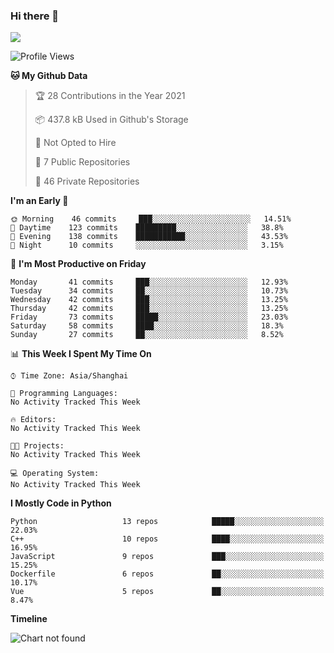 ### Hi there 👋

<!--
**worsecoder/worsecoder** is a ✨ _special_ ✨ repository because its `README.md` (this file) appears on your GitHub profile.

Here are some ideas to get you started:

- 🔭 I’m currently working on ...
- 🌱 I’m currently learning ...
- 👯 I’m looking to collaborate on ...
- 🤔 I’m looking for help with ...
- 💬 Ask me about ...
- 📫 How to reach me: ...
- 😄 Pronouns: ...
- ⚡ Fun fact: ...
-->

![](https://github-readme-stats.vercel.app/api?username=worsecoder&theme=dark)

<!--START_SECTION:waka-->
![Profile Views](http://img.shields.io/badge/Profile%20Views-0-blue)

**🐱 My Github Data** 

> 🏆 28 Contributions in the Year 2021
 > 
> 📦 437.8 kB Used in Github's Storage 
 > 
> 🚫 Not Opted to Hire
 > 
> 📜 7 Public Repositories 
 > 
> 🔑 46 Private Repositories  
 > 
**I'm an Early 🐤** 

```text
🌞 Morning    46 commits     ███░░░░░░░░░░░░░░░░░░░░░░   14.51% 
🌆 Daytime    123 commits    █████████░░░░░░░░░░░░░░░░   38.8% 
🌃 Evening    138 commits    ███████████░░░░░░░░░░░░░░   43.53% 
🌙 Night      10 commits     ░░░░░░░░░░░░░░░░░░░░░░░░░   3.15%

```
📅 **I'm Most Productive on Friday** 

```text
Monday       41 commits     ███░░░░░░░░░░░░░░░░░░░░░░   12.93% 
Tuesday      34 commits     ██░░░░░░░░░░░░░░░░░░░░░░░   10.73% 
Wednesday    42 commits     ███░░░░░░░░░░░░░░░░░░░░░░   13.25% 
Thursday     42 commits     ███░░░░░░░░░░░░░░░░░░░░░░   13.25% 
Friday       73 commits     █████░░░░░░░░░░░░░░░░░░░░   23.03% 
Saturday     58 commits     ████░░░░░░░░░░░░░░░░░░░░░   18.3% 
Sunday       27 commits     ██░░░░░░░░░░░░░░░░░░░░░░░   8.52%

```


📊 **This Week I Spent My Time On** 

```text
⌚︎ Time Zone: Asia/Shanghai

💬 Programming Languages: 
No Activity Tracked This Week

🔥 Editors: 
No Activity Tracked This Week

🐱‍💻 Projects: 
No Activity Tracked This Week

💻 Operating System: 
No Activity Tracked This Week

```

**I Mostly Code in Python** 

```text
Python                   13 repos            █████░░░░░░░░░░░░░░░░░░░░   22.03% 
C++                      10 repos            ████░░░░░░░░░░░░░░░░░░░░░   16.95% 
JavaScript               9 repos             ███░░░░░░░░░░░░░░░░░░░░░░   15.25% 
Dockerfile               6 repos             ██░░░░░░░░░░░░░░░░░░░░░░░   10.17% 
Vue                      5 repos             ██░░░░░░░░░░░░░░░░░░░░░░░   8.47%

```


**Timeline**

![Chart not found](https://raw.githubusercontent.com/worsecoder/worsecoder/main/charts/bar_graph.png) 


<!--END_SECTION:waka-->

